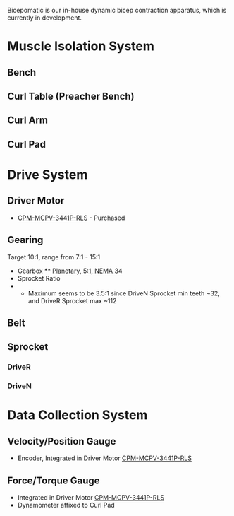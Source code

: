 Bicepomatic is our in-house dynamic bicep contraction apparatus, which is currently in development.

# Muscle Isolation System
## Bench
## Curl Table (Preacher Bench)
## Curl Arm
## Curl Pad

# Drive System
## Driver Motor
* [CPM-MCPV-3441P-RLS](https://www.teknic.com/model-info/CPM-MCPV-3441P-RLS/) - Purchased

## Gearing 
Target 10:1, range from 7:1 - 15:1
* Gearbox
** [Planetary, 5:1, NEMA 34](http://www.automationtechnologiesinc.com/products-page/cnc-gear-box/51-planetary-gearbox-for-automation-systems-4-thousand-rpm)
* Sprocket Ratio
* * Maximum seems to be 3.5:1 since DriveN Sprocket min teeth ~32, and DriveR Sprocket max ~112

## Belt

## Sprocket
### DriveR
### DriveN

# Data Collection System
## Velocity/Position Gauge
* Encoder, Integrated in Driver Motor [CPM-MCPV-3441P-RLS](https://www.teknic.com/model-info/CPM-MCPV-3441P-RLS/)

## Force/Torque Gauge
* Integrated in Driver Motor [CPM-MCPV-3441P-RLS](https://www.teknic.com/model-info/CPM-MCPV-3441P-RLS/)
* Dynamometer affixed to Curl Pad